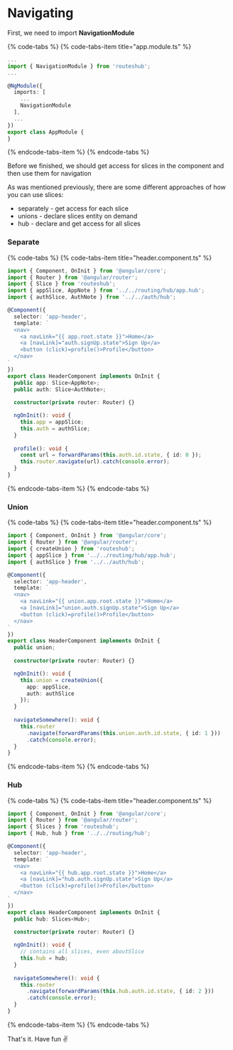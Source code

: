 # Navigating

First, we need to import **NavigationModule**

{% code-tabs %}
{% code-tabs-item title="app.module.ts" %}
```typescript
...
import { NavigationModule } from 'routeshub';
...

@NgModule({
  imports: [
    ...
    NavigationModule
  ],
  ...
})
export class AppModule {
}
```
{% endcode-tabs-item %}
{% endcode-tabs %}

 

Before we finished, we should get access for slices in the component and then use them for navigation

As was mentioned previously, there are some different approaches of how you can use slices:

* separately - get access for each slice
* unions - declare slices entity on demand
* hub - declare and get access for all slices

### Separate 

{% code-tabs %}
{% code-tabs-item title="header.component.ts" %}
```typescript
import { Component, OnInit } from '@angular/core';
import { Router } from '@angular/router';
import { Slice } from 'routeshub';
import { appSlice, AppNote } from '../../routing/hub/app.hub';
import { authSlice, AuthNote } from '../../auth/hub';

@Component({
  selector: 'app-header',
  template: `
  <nav>
    <a navLink="{{ app.root.state }}">Home</a>
    <a [navLink]="auth.signUp.state">Sign Up</a>
    <button (click)=profile()>Profile</button>
  </nav>
`
})
export class HeaderComponent implements OnInit {
  public app: Slice<AppNote>;
  public auth: Slice<AuthNote>;
  
  constructor(private router: Router) {}

  ngOnInit(): void {
    this.app = appSlice;
    this.auth = authSlice;
  }
  
  profile(): void {
    const url = forwardParams(this.auth.id.state, { id: 0 });
    this.router.navigate(url).catch(console.error);
  }
}
```
{% endcode-tabs-item %}
{% endcode-tabs %}

### Union

{% code-tabs %}
{% code-tabs-item title="header.component.ts" %}
```typescript
import { Component, OnInit } from '@angular/core';
import { Router } from '@angular/router';
import { createUnion } from 'routeshub';
import { appSlice } from '../../routing/hub/app.hub';
import { authSlice } from '../../auth/hub';

@Component({
  selector: 'app-header',
  template: `  
  <nav>
    <a navLink="{{ union.app.root.state }}">Home</a>
    <a [navLink]="union.auth.signUp.state">Sign Up</a>
    <button (click)=profile()>Profile</button>
  </nav>
`
})
export class HeaderComponent implements OnInit {
  public union;
  
  constructor(private router: Router) {}

  ngOnInit(): void {
    this.union = createUnion({
      app: appSlice,
      auth: authSlice
    });
  }
  
  navigateSomewhere(): void {
    this.router
      .navigate(forwardParams(this.union.auth.id.state, { id: 1 }))
      .catch(console.error);
  }
}
```
{% endcode-tabs-item %}
{% endcode-tabs %}

### Hub

{% code-tabs %}
{% code-tabs-item title="header.component.ts" %}
```typescript
import { Component, OnInit } from '@angular/core';
import { Router } from '@angular/router';
import { Slices } from 'routeshub';
import { Hub, hub } from '../../routing/hub';

@Component({
  selector: 'app-header',
  template: `
  <nav>
    <a navLink="{{ hub.app.root.state }}">Home</a>
    <a [navLink]="hub.auth.signUp.state">Sign Up</a>
    <button (click)=profile()>Profile</button>
  </nav>
`
})
export class HeaderComponent implements OnInit {
  public hub: Slices<Hub>;
  
  constructor(private router: Router) {}

  ngOnInit(): void {
    // contains all slices, even aboutSlice
    this.hub = hub;
  }
  
  navigateSomewhere(): void {
    this.router
      .navigate(forwardParams(this.hub.auth.id.state, { id: 2 }))
      .catch(console.error);
  }
}
```
{% endcode-tabs-item %}
{% endcode-tabs %}

That's it. Have fun ✌ 

